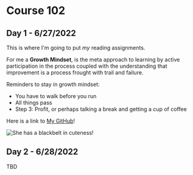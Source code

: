 # Course 102
## Day 1 - 6/27/2022

This is where I'm going to put *my* reading assignments.

For me a **Growth Mindset**, is the meta approach to learning by active participation in the process coupled with the understanding that improvement is a process frought with trail and failure. 

Reminders to stay in growth mindset:
- You have to walk before you run
- All things pass
- Step 3: Profit, or perhaps talking a break and getting a cup of coffee

Here is a link to [My GitHub](https://github.com/BrianSward)!

![She has a blackbelt in cuteness!](https://github.com/BrianSward/reading-notes/blob/main/PXL_20220609_153110554.PORTRAIT.jpg?raw=true "This is Chickpea")

## Day 2 - 6/28/2022

TBD
